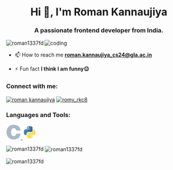 <h1 align="center">Hi 👋, I'm Roman Kannaujiya</h1>
<h3 align="center">A passionate frontend developer from India.</h3>
<img align="right" alt="coding" width="400" src="https://user-images.githubusercontent.com/55389276/140866485-8fb1c876-9a8f-4d6a-98dc-08c4981eaf70.gif">
<p align="left"> <img src="https://komarev.com/ghpvc/?username=roman1337fd&label=Profile%20views&color=0e75b6&style=flat" alt="roman1337fd" /> </p>

- 📫 How to reach me **roman.kannaujiya_cs24@gla.ac.in**

- ⚡ Fun fact **I think I am funny😉**

<h3 align="left">Connect with me:</h3>
<p align="left">
<a href="https://linkedin.com/in/roman kannaujiya" target="blank"><img align="center" src="https://raw.githubusercontent.com/rahuldkjain/github-profile-readme-generator/master/src/images/icons/Social/linked-in-alt.svg" alt="roman kannaujiya" height="30" width="40" /></a>
<a href="https://instagram.com/romy_rkc8" target="blank"><img align="center" src="https://raw.githubusercontent.com/rahuldkjain/github-profile-readme-generator/master/src/images/icons/Social/instagram.svg" alt="romy_rkc8" height="30" width="40" /></a>
</p>

<h3 align="left">Languages and Tools:</h3>
<p align="left"> <a href="https://www.cprogramming.com/" target="_blank" rel="noreferrer"> <img src="https://raw.githubusercontent.com/devicons/devicon/master/icons/c/c-original.svg" alt="c" width="40" height="40"/> </a> <a href="https://www.python.org" target="_blank" rel="noreferrer"> <img src="https://raw.githubusercontent.com/devicons/devicon/master/icons/python/python-original.svg" alt="python" width="40" height="40"/> </a> </p>

<p><img align="left" src="https://github-readme-stats.vercel.app/api/top-langs?username=roman1337fd&show_icons=true&locale=en&layout=compact" alt="roman1337fd" /></p>

<p>&nbsp;<img align="center" src="https://github-readme-stats.vercel.app/api?username=roman1337fd&show_icons=true&locale=en" alt="roman1337fd" /></p>

<p><img align="center" src="https://github-readme-streak-stats.herokuapp.com/?user=roman1337fd&" alt="roman1337fd" /></p>
